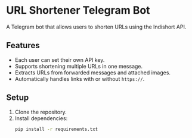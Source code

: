 # URL Shortener Telegram Bot

A Telegram bot that allows users to shorten URLs using the Indishort API.

## Features
- Each user can set their own API key.
- Supports shortening multiple URLs in one message.
- Extracts URLs from forwarded messages and attached images.
- Automatically handles links with or without `https://`.

## Setup
1. Clone the repository.
2. Install dependencies:
   ```bash
   pip install -r requirements.txt
